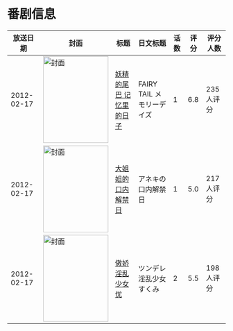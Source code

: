 # 番剧信息

|放送日期|封面|标题|日文标题|话数|评分|评分人数|
|---|---|---|---|---|---|---|
|2012-02-17|<img src="//lain.bgm.tv/pic/cover/c/2b/fd/35790_Bw3dB.jpg" alt="封面" style="width:150px;height:200px;object-fit:cover;">|[妖精的尾巴 记忆里的日子](https://bangumi.tv/subject/35790)|FAIRY TAIL メモリーデイズ|1|6.8|235人评分|
|2012-02-17|<img src="/img/no_icon_subject.png" alt="封面" style="width:150px;height:200px;object-fit:cover;">|[大姐姐的口内解禁日](https://bangumi.tv/subject/36229)|アネキの口内解禁日|1|5.0|217人评分|
|2012-02-17|<img src="/img/no_icon_subject.png" alt="封面" style="width:150px;height:200px;object-fit:cover;">|[傲娇淫乱少女优](https://bangumi.tv/subject/56756)|ツンデレ淫乱少女すくみ|2|5.5|198人评分|
